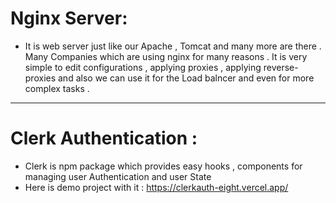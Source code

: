 # Nginx Server: 
- It is web server just like our Apache , Tomcat and many more are there . Many Companies which are using nginx for many reasons . It is very simple to edit configurations , applying proxies , applying reverse-proxies and also we can use it for the Load balncer and even for more complex tasks . 

-----------

# Clerk Authentication : 
- Clerk is npm package which provides easy hooks , components for managing user Authentication and user State
- Here is demo project with it : https://clerkauth-eight.vercel.app/

